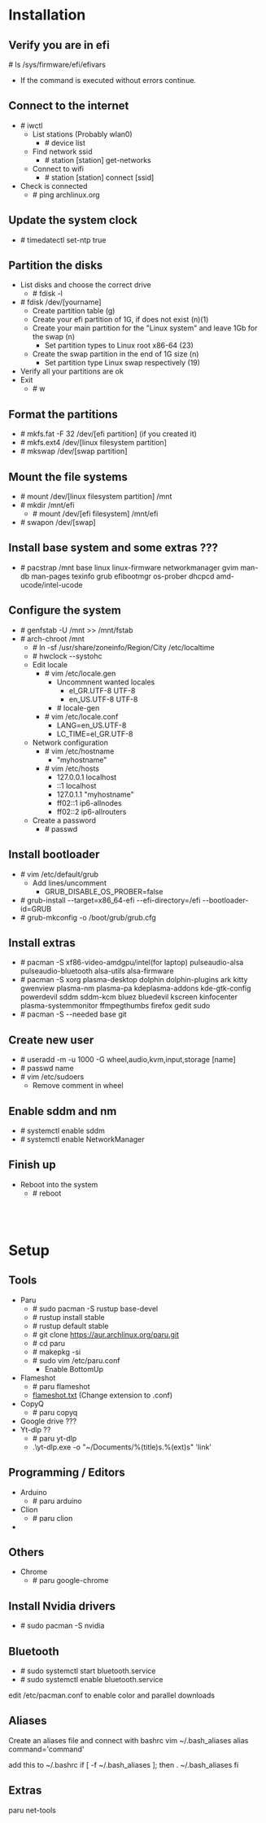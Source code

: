# Installation

## Verify you are in efi
\# ls /sys/firmware/efi/efivars
- If the command is executed without errors continue.

## Connect to the internet
- \# iwctl
  - List stations (Probably wlan0)
    - \# device list
  - Find network ssid
    - \# station [station] get-networks
  - Connect to wifi
    - \# station [station] connect [ssid]
- Check is connected
  - \# ping archlinux.org


## Update the system clock
- \# timedatectl set-ntp true

## Partition the disks
- List disks and choose the correct drive
  - \# fdisk -l
- \# fdisk /dev/[yourname]
  - Create partition table (g)
  - Create your efi partition of 1G, if does not exist (n)(1)
  - Create your main partition for the "Linux system" and leave 1Gb for the swap (n)
    - Set partition types to Linux root x86-64 (23)
  - Create the swap partition in the end of 1G size (n)
    - Set partition type Linux swap respectively (19)
 - Verify all your partitions are ok
 - Exit
   - \# w

## Format the partitions
- \# mkfs.fat -F 32 /dev/[efi partition] (if you created it)
- \# mkfs.ext4 /dev/[linux filesystem partition]
- \# mkswap /dev/[swap partition]

## Mount the file systems
- \# mount /dev/[linux filesystem partition] /mnt
- \# mkdir /mnt/efi
  - \# mount /dev/[efi filesystem] /mnt/efi
- \# swapon /dev/[swap]

## Install base system and some extras ???
- \# pacstrap /mnt base linux linux-firmware networkmanager gvim man-db man-pages texinfo grub efibootmgr os-prober dhcpcd amd-ucode/intel-ucode

## Configure the system
- \# genfstab -U /mnt >> /mnt/fstab
- \# arch-chroot /mnt
  - \# ln -sf /usr/share/zoneinfo/Region/City /etc/localtime
  - \# hwclock --systohc
  - Edit locale
    - \# vim /etc/locale.gen 
    	- Uncommnent wanted locales
    	  - el_GR.UTF-8 UTF-8
    	  - en_US.UTF-8 UTF-8	
    	- \# locale-gen
    - \# vim /etc/locale.conf 
      - LANG=en_US.UTF-8
      - LC_TIME=el_GR.UTF-8
  - Network configuration	
    - \# vim /etc/hostname
      - "myhostname"
    - \# vim /etc/hosts
       - 127.0.0.1 localhost
       - ::1       localhost
       - 127.0.1.1 "myhostname"
       - ff02::1   ip6-allnodes
       - ff02::2   ip6-allrouters
   - Create a password
     - \# passwd

## Install bootloader
- \# vim /etc/default/grub
  - Add lines/uncomment
    - GRUB_DISABLE_OS_PROBER=false
- \# grub-install --target=x86_64-efi --efi-directory=/efi --bootloader-id=GRUB
- \# grub-mkconfig -o /boot/grub/grub.cfg

## Install extras
- \# pacman -S xf86-video-amdgpu/intel(for laptop) pulseaudio-alsa pulseaudio-bluetooth alsa-utils alsa-firmware 
- \# pacman -S xorg plasma-desktop dolphin dolphin-plugins ark kitty gwenview plasma-nm plasma-pa kdeplasma-addons kde-gtk-config powerdevil sddm sddm-kcm bluez bluedevil  kscreen kinfocenter plasma-systemmonitor ffmpegthumbs firefox gedit sudo
- \# pacman -S --needed base git 

## Create new user
- \# useradd -m -u 1000 -G wheel,audio,kvm,input,storage [name] 
- \# passwd name
- \# vim /etc/sudoers
  - Remove comment in wheel 

## Enable sddm and nm
- \# systemctl enable sddm
- \# systemctl enable NetworkManager

## Finish up
- Reboot into the system
  - \# reboot

<br></br>
# Setup

## Tools
- Paru
  - \# sudo pacman -S rustup base-devel
  - \# rustup install stable
  - \# rustup default stable
  - \# git clone https://aur.archlinux.org/paru.git
  - \# cd paru
  - \# makepkg -si
  - \# sudo vim /etc/paru.conf 
    - Enable BottomUp
- Flameshot
  - \# paru flameshot
  - [flameshot.txt](https://github.com/AlexanderStavrop/Arch-Essentials/files/8256899/flameshot.txt) (Change extension to .conf)
- CopyQ
  - \# paru copyq
- Google drive ???
- Yt-dlp ??
  - \# paru yt-dlp
  - .\yt-dlp.exe -o "~/Documents/%(title)s.%(ext)s" 'link'

## Programming / Editors
- Arduino
  - \# paru arduino
- Clion
  - \# paru clion
-  
## Others
- Chrome
  - \# paru google-chrome 	

## Install Nvidia drivers
- \# sudo pacman -S nvidia


## Bluetooth
- \# sudo systemctl start bluetooth.service
- \# sudo systemctl enable bluetooth.service



edit /etc/pacman.conf to enable color and parallel downloads


## Aliases
Create an aliases file and connect with bashrc
vim ~/.bash_aliases
alias command='command'

add this to ~/.bashrc
if [ -f ~/.bash_aliases ]; then
	. ~/.bash_aliases
fi


## Extras
paru net-tools
